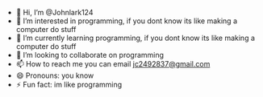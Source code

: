 - 👋 Hi, I’m @Johnlark124
- 👀 I’m interested in programming, if you dont know its like making a computer do stuff
- 🌱 I’m currently learning programming, if you dont know its like making a computer do stuff
- 💞️ I’m looking to collaborate on programming
- 📫 How to reach me you can email jc2492837@gmail.com
- 😄 Pronouns: you know
- ⚡ Fun fact: im like programming

<!---
Johnlark124/Johnlark124 is a ✨ special ✨ repository because its `README.md` (this file) appears on your GitHub profile.
You can click the Preview link to take a look at your changes.
--->
